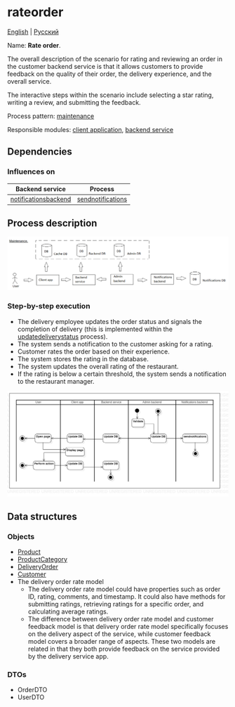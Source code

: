 # rateorder

[English](rateorder.md) | [Русский](rateorder.ru.md)

Name: **Rate order**.

The overall description of the scenario for rating and reviewing an order in the customer backend service is that it allows customers to provide feedback on the quality of their order, the delivery experience, and the overall service. 

The interactive steps within the scenario include selecting a star rating, writing a review, and submitting the feedback.

Process pattern: [maintenance](../../processpatterns/maintenance.md)

Responsible modules: [client application](../../frontend/customerclient.md), [backend service](../../backend/customerbackend.md)

## Dependencies

### Influences on

| Backend service | Process |
| --- | ---- |
| [notificationsbackend](../../backend/notificationsbackend.md) | [sendnotifications](../notificationsbackend/sendnotifications.md) |

## Process description

![maintenance_overall](../../img/maintenance_overall.png)

### Step-by-step execution

- The delivery employee updates the order status and signals the completion of delivery (this is implemented within the [updatedeliverystatus](../courier/updatedeliverystatus.ru.md) process).
- The system sends a notification to the customer asking for a rating.
- Customer rates the order based on their experience.
- The system stores the rating in the database.
- The system updates the overall rating of the restaurant.
- If the rating is below a certain threshold, the system sends a notification to the restaurant manager.

![customer.rateorder](../../img/activitydiagrams/customer.rateorder.png)

## Data structures

### Objects 

- [Product](https://github.com/alexeysp11/workflow-lib/blob/main/src/Models/Business/Products/Product.cs)
- [ProductCategory](https://github.com/alexeysp11/workflow-lib/blob/main/src/Models/Business/Products/ProductCategory.cs)
- [DeliveryOrder](https://github.com/alexeysp11/workflow-lib/blob/main/src/Models/Business/BusinessDocuments/DeliveryOrder.cs)
- [Customer](https://github.com/alexeysp11/workflow-lib/blob/main/src/Models/Business/Customers/Customer.cs)
- The delivery order rate model
    - The delivery order rate model could have properties such as order ID, rating, comments, and timestamp. It could also have methods for submitting ratings, retrieving ratings for a specific order, and calculating average ratings. 
    - The difference between delivery order rate model and customer feedback model is that delivery order rate model specifically focuses on the delivery aspect of the service, while customer feedback model covers a broader range of aspects. These two models are related in that they both provide feedback on the service provided by the delivery service app.

### DTOs 

- OrderDTO 
- UserDTO
